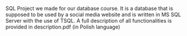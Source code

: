 SQL Project we made for our database course. It is a database that is supposed to be used by a social media website and is written in MS SQL Server with the use of TSQL. A full description of all functionalities is provided in description.pdf (in Polish language)
